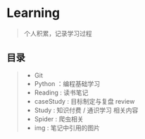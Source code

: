 # Learning
> 个人积累，记录学习过程

## 目录
> - Git
> - Python ：编程基础学习
> - Reading : 读书笔记
> - caseStudy : 目标制定与复盘 review
> - Study : 知识付费 / 通识学习 相关内容 
> - Spider : 爬虫相关
> - img : 笔记中引用的图片
